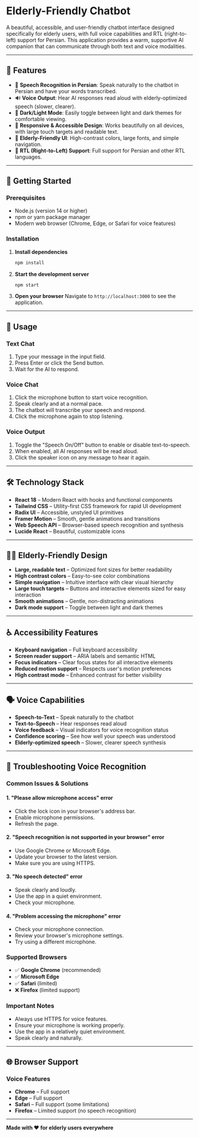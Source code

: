 # Elderly-Friendly Chatbot

A beautiful, accessible, and user-friendly chatbot interface designed specifically for elderly users, with full voice capabilities and RTL (right-to-left) support for Persian. This application provides a warm, supportive AI companion that can communicate through both text and voice modalities.

---

## 🌟 Features

- 🎤 **Speech Recognition in Persian**: Speak naturally to the chatbot in Persian and have your words transcribed.
- 🔊 **Voice Output**: Hear AI responses read aloud with elderly-optimized speech (slower, clearer).
- 🌙 **Dark/Light Mode**: Easily toggle between light and dark themes for comfortable viewing.
- 📱 **Responsive & Accessible Design**: Works beautifully on all devices, with large touch targets and readable text.
- 🎨 **Elderly-Friendly UI**: High-contrast colors, large fonts, and simple navigation.
- 🔄 **RTL (Right-to-Left) Support**: Full support for Persian and other RTL languages.

---

## 🚀 Getting Started

### Prerequisites

- Node.js (version 14 or higher)
- npm or yarn package manager
- Modern web browser (Chrome, Edge, or Safari for voice features)

### Installation

1. **Install dependencies**
   ```bash
   npm install
   ```

2. **Start the development server**
   ```bash
   npm start
   ```

3. **Open your browser**
   Navigate to `http://localhost:3000` to see the application.

---

## 🎯 Usage

### Text Chat

1. Type your message in the input field.
2. Press Enter or click the Send button.
3. Wait for the AI to respond.

### Voice Chat

1. Click the microphone button to start voice recognition.
2. Speak clearly and at a normal pace.
3. The chatbot will transcribe your speech and respond.
4. Click the microphone again to stop listening.

### Voice Output

1. Toggle the "Speech On/Off" button to enable or disable text-to-speech.
2. When enabled, all AI responses will be read aloud.
3. Click the speaker icon on any message to hear it again.

---

## 🛠️ Technology Stack

- **React 18** – Modern React with hooks and functional components
- **Tailwind CSS** – Utility-first CSS framework for rapid UI development
- **Radix UI** – Accessible, unstyled UI primitives
- **Framer Motion** – Smooth, gentle animations and transitions
- **Web Speech API** – Browser-based speech recognition and synthesis
- **Lucide React** – Beautiful, customizable icons

---

## 🧑‍🦳 Elderly-Friendly Design

- **Large, readable text** – Optimized font sizes for better readability
- **High contrast colors** – Easy-to-see color combinations
- **Simple navigation** – Intuitive interface with clear visual hierarchy
- **Large touch targets** – Buttons and interactive elements sized for easy interaction
- **Smooth animations** – Gentle, non-distracting animations
- **Dark mode support** – Toggle between light and dark themes

---

## ♿ Accessibility Features

- **Keyboard navigation** – Full keyboard accessibility
- **Screen reader support** – ARIA labels and semantic HTML
- **Focus indicators** – Clear focus states for all interactive elements
- **Reduced motion support** – Respects user's motion preferences
- **High contrast mode** – Enhanced contrast for better visibility

---

## 🗣️ Voice Capabilities

- **Speech-to-Text** – Speak naturally to the chatbot
- **Text-to-Speech** – Hear responses read aloud
- **Voice feedback** – Visual indicators for voice recognition status
- **Confidence scoring** – See how well your speech was understood
- **Elderly-optimized speech** – Slower, clearer speech synthesis

---

## 🧩 Troubleshooting Voice Recognition

### Common Issues & Solutions

#### 1. "Please allow microphone access" error
- Click the lock icon in your browser's address bar.
- Enable microphone permissions.
- Refresh the page.

#### 2. "Speech recognition is not supported in your browser" error
- Use Google Chrome or Microsoft Edge.
- Update your browser to the latest version.
- Make sure you are using HTTPS.

#### 3. "No speech detected" error
- Speak clearly and loudly.
- Use the app in a quiet environment.
- Check your microphone.

#### 4. "Problem accessing the microphone" error
- Check your microphone connection.
- Review your browser's microphone settings.
- Try using a different microphone.

### Supported Browsers

- ✅ **Google Chrome** (recommended)
- ✅ **Microsoft Edge**
- ✅ **Safari** (limited)
- ❌ **Firefox** (limited support)

### Important Notes

- Always use HTTPS for voice features.
- Ensure your microphone is working properly.
- Use the app in a relatively quiet environment.
- Speak clearly and naturally.

---

## 🌐 Browser Support

### Voice Features

- **Chrome** – Full support
- **Edge** – Full support
- **Safari** – Full support (some limitations)
- **Firefox** – Limited support (no speech recognition)

---

**Made with ❤️ for elderly users everywhere**